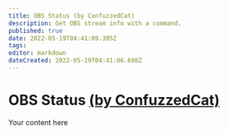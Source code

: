 ```yaml
---
title: OBS Status (by ConfuzzedCat)
description: Get OBS stream info with a command.
published: true
date: 2022-05-19T04:41:09.395Z
tags: 
editor: markdown
dateCreated: 2022-05-19T04:41:06.698Z
---
```


# OBS Status [(by ConfuzzedCat)](https://www.twitch.tv/confuzzedcat)
Your content here